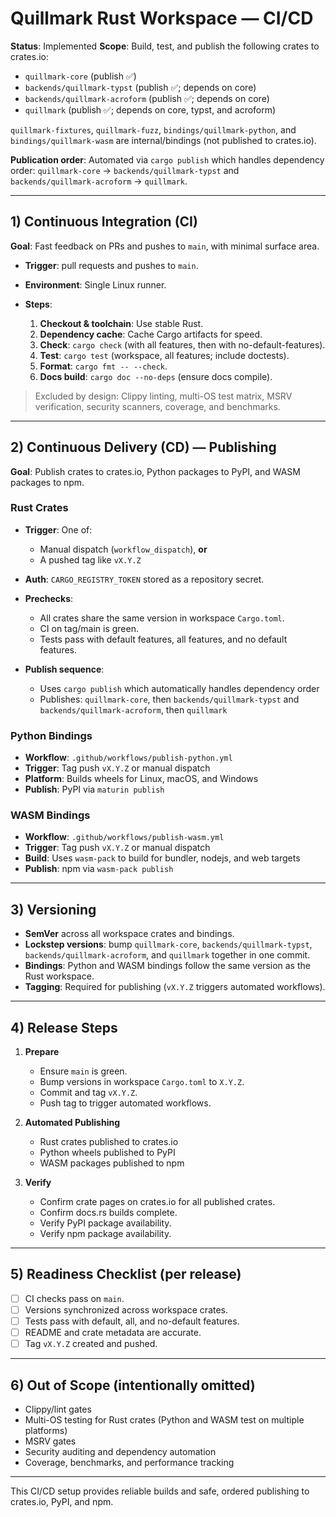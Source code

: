 # Quillmark Rust Workspace — CI/CD

**Status**: Implemented
**Scope**: Build, test, and publish the following crates to crates.io:

* `quillmark-core` (publish ✅)
* `backends/quillmark-typst` (publish ✅; depends on core)
* `backends/quillmark-acroform` (publish ✅; depends on core)
* `quillmark` (publish ✅; depends on core, typst, and acroform)

`quillmark-fixtures`, `quillmark-fuzz`, `bindings/quillmark-python`, and `bindings/quillmark-wasm` are internal/bindings (not published to crates.io).

**Publication order**: Automated via `cargo publish` which handles dependency order: `quillmark-core` → `backends/quillmark-typst` and `backends/quillmark-acroform` → `quillmark`.

---

## 1) Continuous Integration (CI)

**Goal**: Fast feedback on PRs and pushes to `main`, with minimal surface area.

* **Trigger**: pull requests and pushes to `main`.
* **Environment**: Single Linux runner.
* **Steps**:

  1. **Checkout & toolchain**: Use stable Rust.
  2. **Dependency cache**: Cache Cargo artifacts for speed.
  3. **Check**: `cargo check` (with all features, then with no-default-features).
  4. **Test**: `cargo test` (workspace, all features; include doctests).
  5. **Format**: `cargo fmt -- --check`.
  6. **Docs build**: `cargo doc --no-deps` (ensure docs compile).

> Excluded by design: Clippy linting, multi-OS test matrix, MSRV verification, security scanners, coverage, and benchmarks.

---

## 2) Continuous Delivery (CD) — Publishing

**Goal**: Publish crates to crates.io, Python packages to PyPI, and WASM packages to npm.

### Rust Crates

* **Trigger**: One of:

  * Manual dispatch (`workflow_dispatch`), **or**
  * A pushed tag like `vX.Y.Z`
* **Auth**: `CARGO_REGISTRY_TOKEN` stored as a repository secret.
* **Prechecks**:

  * All crates share the same version in workspace `Cargo.toml`.
  * CI on tag/main is green.
  * Tests pass with default features, all features, and no default features.
* **Publish sequence**:

  * Uses `cargo publish` which automatically handles dependency order
  * Publishes: `quillmark-core`, then `backends/quillmark-typst` and `backends/quillmark-acroform`, then `quillmark`

### Python Bindings

* **Workflow**: `.github/workflows/publish-python.yml`
* **Trigger**: Tag push `vX.Y.Z` or manual dispatch
* **Platform**: Builds wheels for Linux, macOS, and Windows
* **Publish**: PyPI via `maturin publish`

### WASM Bindings

* **Workflow**: `.github/workflows/publish-wasm.yml`
* **Trigger**: Tag push `vX.Y.Z` or manual dispatch
* **Build**: Uses `wasm-pack` to build for bundler, nodejs, and web targets
* **Publish**: npm via `wasm-pack publish`

---

## 3) Versioning

* **SemVer** across all workspace crates and bindings.
* **Lockstep versions**: bump `quillmark-core`, `backends/quillmark-typst`, `backends/quillmark-acroform`, and `quillmark` together in one commit.
* **Bindings**: Python and WASM bindings follow the same version as the Rust workspace.
* **Tagging**: Required for publishing (`vX.Y.Z` triggers automated workflows).

---

## 4) Release Steps

1. **Prepare**

   * Ensure `main` is green.
   * Bump versions in workspace `Cargo.toml` to `X.Y.Z`.
   * Commit and tag `vX.Y.Z`.
   * Push tag to trigger automated workflows.

2. **Automated Publishing**

   * Rust crates published to crates.io
   * Python wheels published to PyPI
   * WASM packages published to npm

3. **Verify**

   * Confirm crate pages on crates.io for all published crates.
   * Confirm docs.rs builds complete.
   * Verify PyPI package availability.
   * Verify npm package availability.

---

## 5) Readiness Checklist (per release)

* [ ] CI checks pass on `main`.
* [ ] Versions synchronized across workspace crates.
* [ ] Tests pass with default, all, and no-default features.
* [ ] README and crate metadata are accurate.
* [ ] Tag `vX.Y.Z` created and pushed.

---

## 6) Out of Scope (intentionally omitted)

* Clippy/lint gates
* Multi-OS testing for Rust crates (Python and WASM test on multiple platforms)
* MSRV gates
* Security auditing and dependency automation
* Coverage, benchmarks, and performance tracking

---

This CI/CD setup provides reliable builds and safe, ordered publishing to crates.io, PyPI, and npm.
